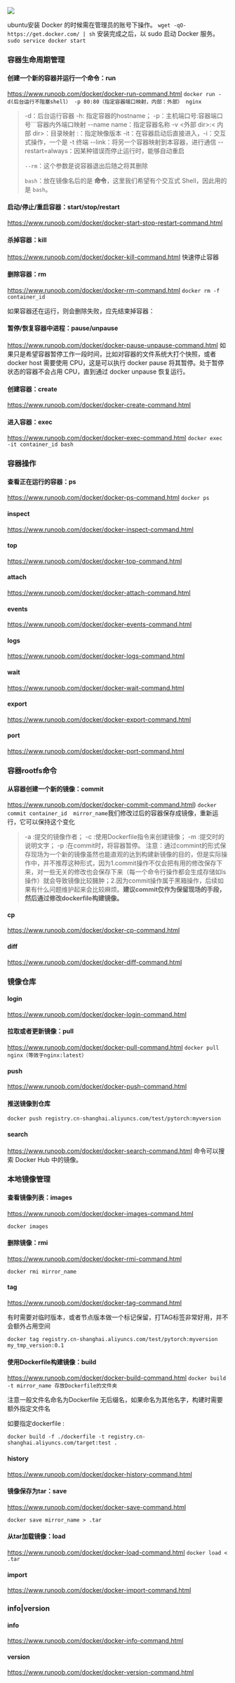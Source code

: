 


![](https://upload-images.jianshu.io/upload_images/18339009-a16ddde40bfc6f50.PNG?imageMogr2/auto-orient/strip%7CimageView2/2/w/1240)

ubuntu安装 Docker 的时候需在管理员的账号下操作。
```wget -qO- https://get.docker.com/ | sh```
安装完成之后，以 sudo 启动 Docker 服务。
``` sudo service docker start```

### 容器生命周期管理

#### 创建一个新的容器并运行一个命令：run
https://www.runoob.com/docker/docker-run-command.html
```docker run -d(后台运行不阻塞shell） -p 80:80（指定容器端口映射，内部：外部） nginx```

>-d：后台运行容器
>-h: 指定容器的hostname；
>-p：主机端口号:容器端口号```容器内外端口映射
>--name name：指定容器名称
>-v <外部 dir>:< 内部 dir>：目录映射
><mirror name>:<version>：指定映像版本
>-it：在容器启动后直接进入，-i：交互式操作，一个是 -t 终端
>--link：将另一个容器映射到本容器，进行通信
>--restart=always：因某种错误而停止运行时，能够自动重启
>
>`--rm`：这个参数是说容器退出后随之将其删除
>
>`bash`：放在镜像名后的是 **命令**，这里我们希望有个交互式 Shell，因此用的是 `bash`。
>
>

#### 启动/停止/重启容器：start/stop/restart
https://www.runoob.com/docker/docker-start-stop-restart-command.html
#### 杀掉容器：kill
https://www.runoob.com/docker/docker-kill-command.html
快速停止容器



#### 删除容器：rm
https://www.runoob.com/docker/docker-rm-command.html
```docker rm -f container_id```

如果容器还在运行，则会删除失败，应先结束掉容器：



#### 暂停/恢复容器中进程：pause/unpause
https://www.runoob.com/docker/docker-pause-unpause-command.html
如果只是希望容器暂停工作一段时间，比如对容器的文件系统大打个快照，或者 docker host 需要使用 CPU，这是可以执行 docker pause 将其暂停。处于暂停状态的容器不会占用 CPU，直到通过 docker unpause 恢复运行。

#### 创建容器：create
https://www.runoob.com/docker/docker-create-command.html
#### 进入容器：exec
https://www.runoob.com/docker/docker-exec-command.html
```docker exec -it container_id bash```

### 容器操作

#### 查看正在运行的容器：ps
https://www.runoob.com/docker/docker-ps-command.html
```docker ps```

#### inspect
https://www.runoob.com/docker/docker-inspect-command.html
#### top
https://www.runoob.com/docker/docker-top-command.html
#### attach
https://www.runoob.com/docker/docker-attach-command.html
#### events
https://www.runoob.com/docker/docker-events-command.html
#### logs
https://www.runoob.com/docker/docker-logs-command.html
#### wait
https://www.runoob.com/docker/docker-wait-command.html
#### export
https://www.runoob.com/docker/docker-export-command.html
#### port
https://www.runoob.com/docker/docker-port-command.html

### 容器rootfs命令

#### 从容器创建一个新的镜像：commit
https://www.runoob.com/docker/docker-commit-command.html)
```docker commit container_id  mirror_name```我们修改过后的容器保存成镜像，重新运行，它可以保持这个变化
>-a :提交的镜像作者；
-c :使用Dockerfile指令来创建镜像；
-m :提交时的说明文字；
-p :在commit时，将容器暂停。
注意：通过commint的形式保存现场为一个新的镜像虽然也能直观的达到构建新镜像的目的，但是实际操作中，并不推荐这种形式，因为1.commit操作不仅会把有用的修改保存下来，对一些无关的修改也会保存下来（每一个命令行操作都会生成存储如ls操作）就会导致镜像比较臃肿；2.因为commit操作属于黑箱操作，后续如果有什么问题维护起来会比较麻烦。**建议commit仅作为保留现场的手段，然后通过修改dockerfile构建镜像。**

#### cp
https://www.runoob.com/docker/docker-cp-command.html
#### diff
https://www.runoob.com/docker/docker-diff-command.html

### 镜像仓库

#### login
https://www.runoob.com/docker/docker-login-command.html
#### 拉取或者更新镜像：pull
https://www.runoob.com/docker/docker-pull-command.html
```docker pull nginx（等效于nginx:latest）```

#### push
https://www.runoob.com/docker/docker-push-command.html

####  推送镜像到仓库

```
docker push registry.cn-shanghai.aliyuncs.com/test/pytorch:myversion
```

#### search
https://www.runoob.com/docker/docker-search-command.html
命令可以搜索 Docker Hub 中的镜像。

### 本地镜像管理

#### 查看镜像列表：images
https://www.runoob.com/docker/docker-images-command.html

```docker images ```
#### 删除镜像：rmi
https://www.runoob.com/docker/docker-rmi-command.html

```docker rmi mirror_name```
#### tag
https://www.runoob.com/docker/docker-tag-command.html

有时需要对临时版本，或者节点版本做一个标记保留，打TAG标签非常好用，并不会额外占用空间

```
docker tag registry.cn-shanghai.aliyuncs.com/test/pytorch:myversion my_tmp_version:0.1
```

#### 使用Dockerfile构建镜像：build
https://www.runoob.com/docker/docker-build-command.html
```docker build -t mirror_name 存放Dockerfile的文件夹```

注意一般文件名命名为Dockerfile 无后缀名，如果命名为其他名字，构建时需要额外指定文件名

如要指定dockerfile :

```
docker build -f ./dockerfile -t registry.cn-shanghai.aliyuncs.com/target:test .
```

#### history
https://www.runoob.com/docker/docker-history-command.html
#### 镜像保存为tar：save
https://www.runoob.com/docker/docker-save-command.html

```docker save mirror_name > .tar```
#### 从tar加载镜像：load
https://www.runoob.com/docker/docker-load-command.html
```docker load <  .tar```

#### import
https://www.runoob.com/docker/docker-import-command.html

### info|version

#### info
https://www.runoob.com/docker/docker-info-command.html
#### version
https://www.runoob.com/docker/docker-version-command.html

<!-- more -->
